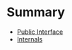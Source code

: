 <!-- Generated by Docile.jl | 2015-09-15T18:48:03 -->

# Summary

  * [Public Interface](public.md)
  * [Internals](internals.md)
